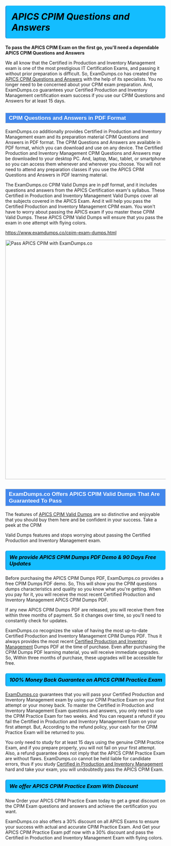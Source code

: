 <h1>                <strong><span style="display: block; color: #000000; background: #14BDFF; border: 0.5px solid #AED6F1; border-left: 3px solid #3498DB; padding: .6em; border-radius: 6px;">                     <em>APICS CPIM <span class="exam_variation">Questions and Answers</span> </em>                </span></strong>            </h1>                        <p><strong>To pass the APICS CPIM Exam on the first go, you'll need a dependable APICS CPIM <span class="exam_variation">Questions and Answers</span></strong></p>                        <p>We all know that the Certified in Production and Inventory Management exam is one of the most prestigious IT Certification Exams,             and passing it without prior preparation is difficult. So, ExamDumps.co has created the <a href="https://www.examdumps.co/cpim-exam-dumps.html">APICS CPIM <span class="exam_variation">Questions and Answers</span></a> with the help of its specialists.             You no longer need to be concerned about your CPIM exam preparation. And, ExamDumps.co guarantees your Certified Production and Inventory Management certification             exam success if you use our CPIM <span class="exam_variation">Questions and Answers</span> for at least 15 days.</p>                        <h2 style="background: #4287ec; border: 1px solid #cccccc; padding: 5px 10px;">                <span style="color: #ffffff;">                    <span style="font-size: 11pt;">                        <span style="line-height: normal;">                            <span style="font-family: Calibri,sans-serif;">                                <strong>                                    <span style="font-size: 13.0pt;">CPIM <span class="exam_variation">Questions and Answers</span> in PDF Format</span>                                </strong>                            </span>                        </span>                    </span>                </span>            </h2>                        <p>ExamDumps.co additionally provides Certified in Production and Inventory Management exam and its preparation material CPIM <span class="exam_variation">Questions and Answers</span> in PDF format.             The CPIM <span class="exam_variation">Questions and Answers</span> are available in PDF format, which you can download and use on any device. The Certified Production and Inventory Management CPIM <span class="exam_variation">Questions and Answers</span> may be downloaded             to your desktop PC. And, laptop, Mac, tablet, or smartphone so you can access them whenever and wherever you choose. You will not need to attend any preparation classes if you use             the APICS CPIM <span class="exam_variation">Questions and Answers</span> in PDF learning material. </p>                        <p>The ExamDumps.co CPIM <span class="exam_variation2">Valid Dumps</span> are in pdf format, and  it includes questions and answers from the APICS Certification exam's syllabus. These             Certified in Production and Inventory Management <span class="exam_variation2">Valid Dumps</span> cover all the subjects covered in the APICS Exam. And it will help you pass the             Certified Production and Inventory Management CPIM exam. You won't have to worry about passing the APICS exam if you master these CPIM <span class="exam_variation2">Valid Dumps</span>.             These APICS CPIM <span class="exam_variation2">Valid Dumps</span> will ensure that you pass the exam in one attempt with flying colors.</p>                        <p><a href="https://www.examdumps.co/cpim-exam-dumps.html">https://www.examdumps.co/cpim-exam-dumps.html</a></p>                        <p><a href="https://www.examdumps.co/"><img src="https://www.examdumps.co//images/banners/big-sale-20-percent-discount-offer-examdumps.jpg" class="postImage" alt="Pass APICS CPIM with ExamDumps.co" width="750"></a></p>                            <h2 style="background: #4287ec; border: 1px solid #cccccc; padding: 5px 10px;">                <span style="color: #ffffff;">                    <span style="font-size: 11pt;">                        <span style="line-height: normal;">                            <span style="font-family: Calibri,sans-serif;">                                <strong>                                    <span style="font-size: 13.0pt;">ExamDumps.co Offers APICS CPIM <span class="exam_variation2">Valid Dumps</span> That Are Guaranteed To Pass</span>                                </strong>                            </span>                        </span>                    </span>                </span>            </h2>                        <p>The features of <a href="https://www.examdumps.co/apics-exam-dumps.html">APICS CPIM <span class="exam_variation2">Valid Dumps</span></a> are so distinctive and enjoyable that you should buy them here and be confident in your success. Take a peek at the CPIM</p>            <p> <span class="exam_variation2">Valid Dumps</span> features and stops worrying about passing the Certified Production and Inventory Management exam.</p>                        <h3>                <strong>                    <span style="display: block; color: #000000; background: #14BDFF; border: 0.5px solid #AED6F1; border-left: 3px solid #3498DB; padding: .6em; border-radius: 6px;">                        <em>We provide APICS CPIM <span class="exam_variation3">Dumps PDF</span> Demo &amp; 90 Days Free Updates</em>                    </span>                </strong>            </h3>                        <p>Before purchasing the APICS CPIM <span class="exam_variation3">Dumps PDF</span>, ExamDumps.co provides a free CPIM <span class="exam_variation3">Dumps PDF</span> demo. So, This will show you the CPIM questions dumps             characteristics and quality so you know what you're getting. When you pay for it, you will receive the most recent             Certified Production and Inventory Management APICS CPIM <span class="exam_variation3">Dumps PDF</span>.</p>                        <p>If any new APICS CPIM <span class="exam_variation3">Dumps PDF</span> are released, you will receive them free within three months of payment.             So it changes over time, so you'll need to constantly check for updates.</p>                        <p>ExamDumps.co recognizes the value of having the most up-to-date Certified Production and Inventory Management CPIM <span class="exam_variation3">Dumps PDF</span>. Thus it always provides the most recent             <a href="https://www.examdumps.co/cpim-certification-exam-dumps.html">Certified Production and Inventory Management</a> <span class="exam_variation3">Dumps PDF</span> at the time of purchase. Even after purchasing the CPIM <span class="exam_variation3">Dumps PDF</span> learning material, you will receive immediate upgrades.             So, Within three months of purchase, these upgrades will be accessible for free.</p>                        <h3>                <strong>                    <span style="display: block; color: #000000; background: #14BDFF; border: 0.5px solid #AED6F1; border-left: 3px solid #3498DB; padding: .6em; border-radius: 6px;">                        <em>100% Money Back Guarantee on APICS CPIM <span class="exam_variation4">Practice Exam</span></em>                    </span>                </strong>            </h3>                        <p><a href="https://www.examdumps.co/">ExamDumps.co</a> guarantees that you will pass your Certified Production and Inventory Management exam by using our CPIM <span class="exam_variation4">Practice Exam</span> on your first attempt or your money back.             To master the Certified in Production and Inventory Management Exam questions and answers, you only need to use the CPIM <span class="exam_variation4">Practice Exam</span> for             two weeks. And You can request a refund if you fail the Certified in Production and Inventory Management Exam on your first attempt. But, According to the refund policy, your cash             for the CPIM <span class="exam_variation4">Practice Exam</span> will be returned to you.</p>                        <p>You only need to study for at least 15 days using the genuine CPIM <span class="exam_variation4">Practice Exam</span>, and if you prepare properly, you will not fail on your first attempt.             Also, a refund guarantee does not imply that the APICS CPIM <span class="exam_variation4">Practice Exam</span> are without flaws. ExamDumps.co cannot be held liable for candidate errors,             thus if you study <a href="https://www.examdumps.co/cpim-exam-dumps.html">Certified in Production and Inventory Management</a> hard and take your exam, you will undoubtedly pass the APICS CPIM Exam. </p>                        <h3>                <strong>                    <span style="display: block; color: #000000; background: #14BDFF; border: 0.5px solid #AED6F1; border-left: 3px solid #3498DB; padding: .6em; border-radius: 6px;">                        <em>We offer APICS CPIM <span class="exam_variation4">Practice Exam</span> With Discount</em>                    </span>                </strong>            </h3>                        <p>Now Order your APICS CPIM <span class="exam_variation4">Practice Exam</span> today to get a great discount on the CPIM Exam questions and answers and achieve the certification you want.</p>                        <p>ExamDumps.co also offers a 30% discount on all APICS Exams to ensure your success with actual and accurate CPIM <span class="exam_variation4">Practice Exam</span>. And Get your APICS CPIM <span class="exam_variation4">Practice Exam</span>             pdf now with a 30% discount and pass the Certified in Production and Inventory Management Exam with flying colors.</p>                    
